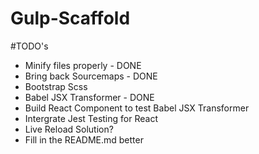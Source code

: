 # Gulp-Scaffold

#TODO's

- Minify files properly - DONE
- Bring back Sourcemaps - DONE
- Bootstrap Scss
- Babel JSX Transformer - DONE
- Build React Component to test Babel JSX Transformer
- Intergrate Jest Testing for React
- Live Reload Solution?
- Fill in the README.md better
